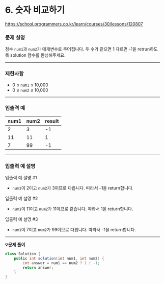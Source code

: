 # 6. **숫자 비교하기**

https://school.programmers.co.kr/learn/courses/30/lessons/120807

### **문제 설명**

정수 `num1`과 `num2`가 매개변수로 주어집니다. 두 수가 같으면 1 다르면 -1을 retrun하도록 solution 함수를 완성해주세요.

---

### 제한사항

- 0 ≤ `num1` ≤ 10,000
- 0 ≤ `num2` ≤ 10,000

---

### 입출력 예

| num1 | num2 | result |
| --- | --- | --- |
| 2 | 3 | -1 |
| 11 | 11 | 1 |
| 7 | 99 | -1 |

---

### 입출력 예 설명

입출력 예 설명 #1

- `num1`이 2이고 `num2`가 3이므로 다릅니다. 따라서 -1을 return합니다.

입출력 예 설명 #2

- `num1`이 11이고 `num2`가 11이므로 같습니다. 따라서 1을 return합니다.

입출력 예 설명 #3

- `num1`이 7이고 `num2`가 99이므로 다릅니다. 따라서 -1을 return합니다.

---


**💡문제 풀이**

```java
class Solution {
    public int solution(int num1, int num2) {
        int answer = num1 == num2 ? 1 : -1;
        return answer;
    }
}
```